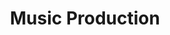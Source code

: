 ---
layout: topic
permalink: /learning/music-production/
id: music
title: Music Production
hide_navigation: true
infos:
  title: Music Production
  description: Learn electronic music production and produce a song in one month
  days: 41
resources:
  - title: Music Theory for Musicians and Normal People by Toby W. Rush
    url: http://tobyrush.com/theorypages/
  - title: Learning music (by Ableton)
    url: https://learningmusic.ableton.com/
projects_ideas:
  - title: Produce a song of more than 3 minutes
experiences:
  - title: How I learnt Music Production and produced a song in one month
    url: https://medium.com/learning-lab/how-i-learnt-music-production-and-produced-a-song-in-one-month-99abcdb7d224
    source: medium.com
    author: Sandoche Adittane
projects_outcome:
  - name: Summer loading…12%
    type: Music
    url: https://soundcloud.com/sandoche/summer-loading-12
    author: Sandoche Adittane
  - name: Santo Domingo to Tarifa
    type: Music
    url: https://soundcloud.com/sandoche/santo-domingo-to-tarifa
    author: Sandoche Adittane
---